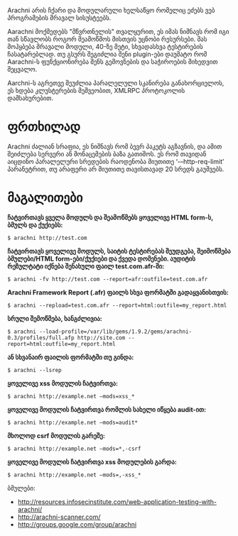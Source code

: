 Arachni არის ჩქარი და მოდულარული ხელსაწყო რომელიც ეძებს ვებ პროგრამების მრავალ სისუსტეებს.

Aarachni მოქმედებს "მწვრთნელის" თვალყურით, ეს იმას ნიშნავს რომ იგი თან სწავლობს როგორ შეამოწმოს მისთვის უცნობი რესურსები.
მას მოჰყბება მრავალი მოდული, 40-ზე მეტი, სხვადასხვა ტესტირების ჩასატარებლად. თუ გსურს შეგიძლია შენი plugin-ები დაუმატო რომ Aarachni-ს ფუნქციონირება შენს გემოვნების და საჭიროების მიხედვით შეცვალო.

Aarchni-ს აგრეთვე შეუძლია პარალელული სკანირება განახორციელოს, ეს ხდება კლუსტერების მეშვეობით, XMLRPC პროტოკოლის დამსახურებით.

# ფრთხილად

Arachni ძალიან სრაფია, ეს ნიშნავს რომ ბევრ პაკეტს აგზავნის, და ამით შეიძლება სერვერი ან მონაცემების ბაზა გათიშოს. ეს რომ თავიდან აიცდინო პარალელური სრედების რაოდენობა მიუთითე ‘-–http-req-limit’ პარანეტრით, თუ არაფერი არ მიუთითე თავისთავად 20 სრედს გაუშვებს.

# მაგალითები

**ჩატვირთავს ყველა მოდულს და შეამოწმებს ყოველივე HTML form-ს, ბმულს და ქუქიებს:**

```
$ arachni http://test.com
```

**ჩატვირთავს ყოველივე მოდულს, საიტის ტესტირებას შეუდგება, შეიმოწმება ბმულები/HTML form-ები/ქუქიები და ქვედა დომენები.
აუდიტის რეზულტატი იქნება შენახული ფაილ test.com.afr-ში:**

```
$ arachni -fv http://test.com --report=afr:outfile=test.com.afr
```

**Arachni Framework Report (.afr) ფაილს სხვა ფორმატში გადაყვანისთვის:**

```
$ arachni --repload=test.com.afr --report=html:outfile=my_report.html
```

**სრული შემოწმება, ხანგძლივია:**

```
$ arachni --load-profile=/var/lib/gems/1.9.2/gems/arachni-0.3/profiles/full.afp http://site.com --report=html:outfile=my_report.html
```

**ან სხვანაირ ფაილის ფორმატში თუ გინდა:**

```
$ arachni --lsrep
```

**ყოველივე xss მოდულის ჩატვირთვა:**

```
$ arachni http://example.net –mods=xss_*
```

**ყოველივე მოდულის ჩატვირთვა რომლის სახელი იწყება audit-ით:**

```
$ arachni http://example.net –mods=audit*
```

**მხოლოდ csrf მოდულის გარეშე:**

```
$ arachni http://example.net –mods=*,-csrf
```

**ყოველივე მოდულის ჩატვირთვა xss მოდულების გარდა:**

```
$ arachni http://example.net –mods=,-xss_*
```

ბმულები:
  * http://resources.infosecinstitute.com/web-application-testing-with-arachni/
  * http://arachni-scanner.com/
  * http://groups.google.com/group/arachni
